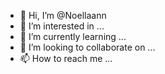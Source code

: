 - 👋 Hi, I’m @Noellaann
- 👀 I’m interested in ...
- 🌱 I’m currently learning ...
- 💞️ I’m looking to collaborate on ...
- 📫 How to reach me ...

<!---
Noellaann/Noellaann is a ✨ special ✨ repository because its `README.md` (this file) appears on your GitHub profile.
You can click the Preview link to take a look at your changes.
--->
